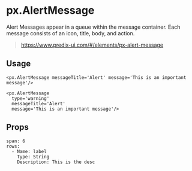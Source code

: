 # px.AlertMessage
Alert Messages appear in a queue within the message container. Each message consists of an icon, title, body, and action.

> https://www.predix-ui.com/#/elements/px-alert-message

## Usage

```react
<px.AlertMessage messageTitle='Alert' message='This is an important message'/>
```
```react
<px.AlertMessage
  type='warning'
  messageTitle='Alert'
  message='This is an important message'/>
```


## Props

```table
span: 6
rows:
  - Name: label
    Type: String
    Description: This is the desc
```
